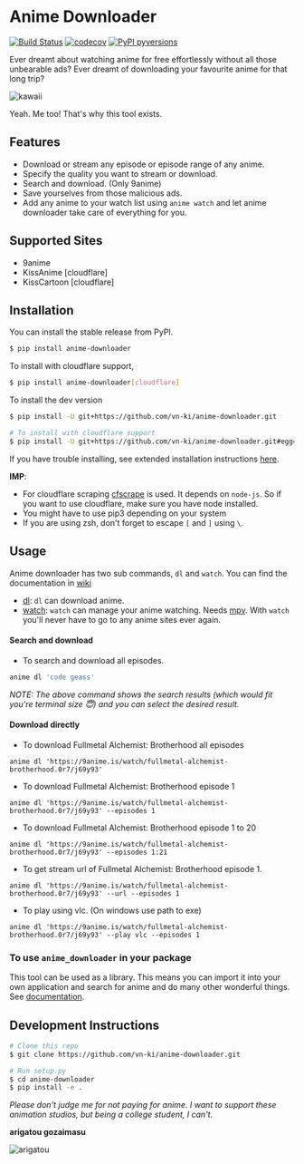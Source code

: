 # Anime Downloader

[![Build Status](https://travis-ci.com/vn-ki/anime-downloader.svg?branch=master)](https://travis-ci.com/vn-ki/anime-downloader)
[![codecov](https://codecov.io/gh/vn-ki/anime-downloader/branch/master/graph/badge.svg)](https://codecov.io/gh/vn-ki/anime-downloader)
[![PyPI pyversions](https://img.shields.io/badge/python-3.3%2B-blue.svg)](https://pypi.org/project/anime-downloader/)


Ever dreamt about watching anime for free effortlessly without all those unbearable ads? Ever dreamt of downloading your favourite anime for that long trip?

![kawaii](https://media.giphy.com/media/f0yOYF0EtwSVa/giphy.gif)

Yeah. Me too! That's why this tool exists.

## Features

- Download or stream any episode or episode range of any anime.
- Specify the quality you want to stream or download.
- Search and download. (Only 9anime)
- Save yourselves from those malicious ads.
- Add any anime to your watch list using `anime watch` and let anime downloader take care of everything for you.

## Supported Sites

- 9anime
- KissAnime [cloudflare]
- KissCartoon [cloudflare]

## Installation

You can install the stable release from PyPI.
```bash
$ pip install anime-downloader
```

To install with cloudflare support,
```bash
$ pip install anime-downloader[cloudflare]
```

To install the dev version
```bash
$ pip install -U git+https://github.com/vn-ki/anime-downloader.git

# To install with cloudflare support
$ pip install -U git+https://github.com/vn-ki/anime-downloader.git#egg=anime-downloader[cloudflare]
```

If you have trouble installing, see extended installation instructions [here](https://github.com/vn-ki/anime-downloader/wiki/Installation).

**IMP**:
- For cloudflare scraping [cfscrape](https://github.com/Anorov/cloudflare-scrape) is used. It depends on `node-js`. So if you want to use cloudflare, make sure you have node installed.
- You might have to use pip3 depending on your system
- If you are using zsh, don't forget to escape `[` and `]` using `\`.

## Usage

Anime downloader has two sub commands, `dl` and `watch`. You can find the documentation in [wiki](https://github.com/vn-ki/anime-downloader/wiki)

- [dl](https://github.com/vn-ki/anime-downloader/wiki/dl-command): `dl` can download anime.
- [watch](https://github.com/vn-ki/anime-downloader/wiki/watch-command): `watch` can manage your anime watching. Needs [mpv](https://mpv.io). With `watch` you'll never have to go to any anime sites ever again.

#### Search and download

- To search and download all episodes.
```bash
anime dl 'code geass'
```
*NOTE: The above command shows the search results (which would fit you're terminal size :innocent:) and you can select the desired result.*

#### Download directly
- To download Fullmetal Alchemist: Brotherhood all episodes
```
anime dl 'https://9anime.is/watch/fullmetal-alchemist-brotherhood.0r7/j69y93'
```

- To download Fullmetal Alchemist: Brotherhood episode 1
```
anime dl 'https://9anime.is/watch/fullmetal-alchemist-brotherhood.0r7/j69y93' --episodes 1
```

- To download Fullmetal Alchemist: Brotherhood episode 1 to 20
```
anime dl 'https://9anime.is/watch/fullmetal-alchemist-brotherhood.0r7/j69y93' --episodes 1:21
```

- To get stream url of Fullmetal Alchemist: Brotherhood episode 1.
```
anime dl 'https://9anime.is/watch/fullmetal-alchemist-brotherhood.0r7/j69y93' --url --episodes 1
```

- To play using vlc. (On windows use path to exe)
```
anime dl 'https://9anime.is/watch/fullmetal-alchemist-brotherhood.0r7/j69y93' --play vlc --episodes 1
```

### To use `anime_downloader` in your package

This tool can be used as a library. This means you can import it into your own application and search for anime and do many other wonderful things.
See [documentation](https://github.com/vn-ki/anime-downloader/blob/master/package_usage.md).

## Development Instructions

``` bash
# Clone this repo
$ git clone https://github.com/vn-ki/anime-downloader.git

# Run setup.py
$ cd anime-downloader
$ pip install -e .
```

*Please don't judge me for not paying for anime. I want to support these animation studios, but being a college student, I can't.*

**arigatou gozaimasu**

![arigatou](https://media.giphy.com/media/VUC9YdLSnKuJy/giphy.gif)
